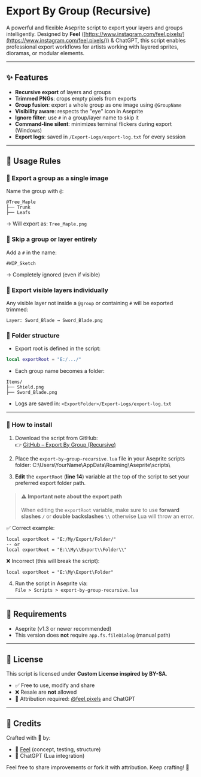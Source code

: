 # Export By Group (Recursive)

A powerful and flexible Aseprite script to export your layers and groups intelligently. Designed by **Feel** ([https://www.instagram.com/feel.pixels/](https://www.instagram.com/feel.pixels/)) & ChatGPT, this script enables professional export workflows for artists working with layered sprites, dioramas, or modular elements.

---

## ✨ Features

- **Recursive export** of layers and groups
- **Trimmed PNGs**: crops empty pixels from exports
- **Group fusion**: export a whole group as one image using `@GroupName`
- **Visibility aware**: respects the "eye" icon in Aseprite
- **Ignore filter**: use `#` in a group/layer name to skip it
- **Command-line silent**: minimizes terminal flickers during export (Windows)
- **Export logs**: saved in `/Export-Logs/export-log.txt` for every session

---

## 📁 Usage Rules

### 🔹 Export a group as a single image

Name the group with `@`:

```
@Tree_Maple
├── Trunk
├── Leafs
```

→ Will export as: `Tree_Maple.png`

### 🔹 Skip a group or layer entirely

Add a `#` in the name:

```
#WIP_Sketch
```

→ Completely ignored (even if visible)

### 🔹 Export visible layers individually

Any visible layer not inside a `@group` or containing `#` will be exported trimmed:

```
Layer: Sword_Blade → Sword_Blade.png
```

### 🔹 Folder structure

- Export root is defined in the script:

```lua
local exportRoot = "E:/.../"
```

- Each group name becomes a folder:

```
Items/
├── Shield.png
├── Sword_Blade.png
```

- Logs are saved in: `<ExportFolder>/Export-Logs/export-log.txt`

---

### 🔧 How to install

1. Download the script from GitHub:  
👉 <a href="https://github.com/FeelPr/export-by-group-recursive" target="_blank">GitHub – Export By Group (Recursive)</a>

2. Place the `export-by-group-recursive.lua` file in your Aseprite scripts folder:
C:\Users\YourName\AppData\Roaming\Aseprite\scripts\

3. **Edit** the `exportRoot` (**line 14**) variable at the top of the script to set your preferred export folder path.
> #### ⚠️ Important note about the export path
> When editing the `exportRoot` variable, 
> make sure to use **forward slashes `/`** or  **double backslashes `\\`** otherwise Lua will throw an error.

✅ Correct example:
```
local exportRoot = "E:/My/Export/Folder/"
-- or
local exportRoot = "E:\\My\\Export\\Folder\\"
```

❌ Incorrect (this will break the script):
```
local exportRoot = "E:\My\Export\Folder"
```

4. Run the script in Aseprite via:  
`File > Scripts > export-by-group-recursive.lua`

---

## 🔧 Requirements

- Aseprite (v1.3 or newer recommended)
- This version does **not** require `app.fs.fileDialog` (manual path)

---

## 📜 License

This script is licensed under **Custom License inspired by BY-SA**.

- ✅ Free to use, modify and share
- ❌ Resale are **not** allowed
- 👤 Attribution required: [@feel.pixels](https://www.instagram.com/feel.pixels/) and ChatGPT

---

## 🧰 Credits

Crafted with 💛 by:

- 🎨 [Feel](https://www.instagram.com/feel.pixels/) (concept, testing, structure)
- 🤖 ChatGPT (Lua integration)

Feel free to share improvements or fork it with attribution.
Keep crafting! 🚀
